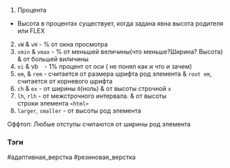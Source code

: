 
1. Процента
- Высота в процентах существует, когда задана явна высота родителя или FLEX

2. `vW` & `vH` - % от окна просмотра
3. `vmin` & `vmax` - % от меньшей величины(что меньше?Ширина? Высота) & от большей виличины
4. `vi` & vb`  `- 1% процент от оси ( не понял как и что и зачем)
5. `em`, & `rem` - считается от размера шрифта род элемента & `root em`, считается от корневого шрифта
6. `ch` & `ex` - от ширины `0`(ноль) & от высоты строчной `x`
7.  `lh`, `rlh` - от межстрочного интервала. & от высоты строки элемента `<html>`
8. `larger`, `smaller` - от высоты род элемента







Оффтоп: Любые отступы считаются от ширины род элемента



### Тэги
#адаптивная_верстка #резиновая_верстка